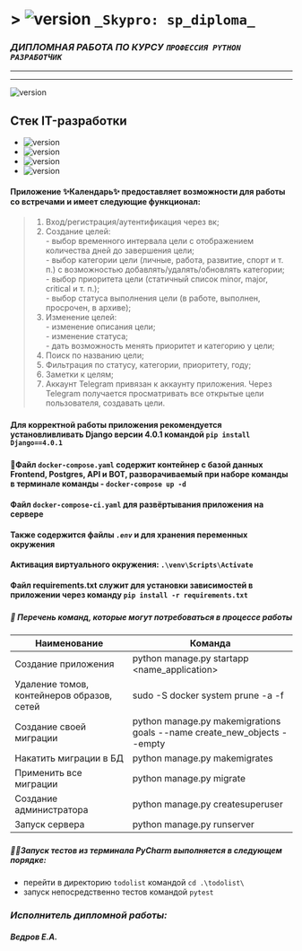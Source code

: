 # > ![version](https://www.linux.org.ru/tango/img/general-logo.png) **`_Skypro: sp_diploma_`**

### _ДИПЛОМНАЯ РАБОТА ПО КУРСУ ``ПРОФЕССИЯ PYTHON РАЗРАБОТЧИК``_
---
---
![version](https://www.quasa.io/storage/photos/%D0%A4%D0%BE%D1%82%D0%BE/00%20%D0%9F%D0%BB%D0%B0%D0%BD%207.png)

## Стек IT-разработки

* ![version](https://img.shields.io/badge/Python-v_3.10-informational/?style=social&logo=Python)
* ![version](https://img.shields.io/badge/Django-v_4.0.1-informational/?style=social&logo=Django)
* ![version](https://img.shields.io/badge/PostgreSQL-v_15_alpine-informational/?style=social&logo=Postgresql)
* ![version](https://img.shields.io/badge/Docker_Desktop-v_4.15.0-informational/?style=social&logo=Docker)

#### Приложение ✨Календарь✨ предоставляет возможности для работы со встречами и имеет следующие функционал:

> 1. Вход/регистрация/аутентификация через вк;
>2. Создание целей:<br/>
    - выбор временного интервала цели с отображением количества дней до завершения цели;<br/>
    - выбор категории цели (личные, работа, развитие, спорт и т. п.) с возможностью добавлять/удалять/обновлять категории;<br/>
    - выбор приоритета цели (статичный список minor, major, critical и т. п.);<br/>
    - выбор статуса выполнения цели (в работе, выполнен, просрочен, в архиве);<br/>
>3. Изменение целей:<br/>
    - изменение описания цели;<br/>
    - изменение статуса;<br/>
    - дать возможность менять приоритет и категорию у цели;<br/>
>4. Поиск по названию цели;
>5. Фильтрация по статусу, категории, приоритету, году;
>6. Заметки к целям;
>7. Аккаунт Telegram привязан к аккаунту приложения. Через Telegram получается просматривать все открытые цели пользователя, создавать цели.
###
#### Для корректной работы приложения рекомендуется установливливать Django версии 4.0.1 командой `pip install Django==4.0.1`
###
#### 👋Файл `docker-compose.yaml` содержит контейнер с базой данных Frontend, Postgres, API и BOT, разворачиваемый при наборе команды в терминале команды - `docker-compose up -d`
#### Файл `docker-compose-ci.yaml` для развёртывания приложения на сервере
#### Также содержится файлы *`.env`* и для хранения переменных окружения
####
#### Активация виртуального окружения: `.\venv\Scripts\Activate`
#### Файл requirements.txt служит для установки зависимостей в приложении через команду `pip install -r requirements.txt`
###
##### 📝 Перечень команд, которые могут потребоваться в процессе работы

|Наименование | Команда |
| ------ | ------ |
| Cоздание приложения | python manage.py startapp <name_application>|
| Удаление томов, контейнеров образов, сетей | sudo -S docker system prune -a -f|
| Создание своей миграции | python manage.py makemigrations goals --name create_new_objects --empty |
| Накатить миграции в БД | python manage.py makemigrates |
| Применить все миграции | python manage.py migrate|
| Создание администратора | python manage.py createsuperuser |
| Запуск сервера  | python manage.py runserver |
###
##### 👨‍💻Запуск тестов из терминала PyCharm выполняется в следующем порядке:
- перейти в директорию `todolist` командой `cd .\todolist\`
- запуск непосредственно тестов командой `pytest`
###
### ***Исполнитель дипломной работы:***
##### ***Ведров Е.А.***